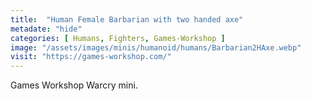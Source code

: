 ```yaml
---
title:  "Human Female Barbarian with two handed axe"
metadate: "hide"
categories: [ Humans, Fighters, Games-Workshop ]
image: "/assets/images/minis/humanoid/humans/Barbarian2HAxe.webp"
visit: "https://games-workshop.com/"
---
```

Games Workshop Warcry mini.